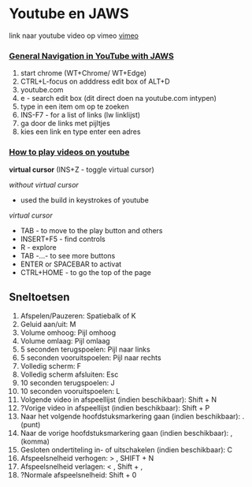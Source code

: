 
# Youtube en JAWS

link naar youtube video op vimeo [vimeo](www.vimeo.com)

### [General Navigation in YouTube with JAWS](https://www.youtube.com/watch?v=oMzXAV0ZEsE)

1. start chrome (WT+Chrome/ WT+Edge)
1. CTRL+L-focus on adddress edit box of ALT+D
1. youtube.com
1. e - search edit box (dit direct doen na youtube.com intypen)
2. type in een item om op te zoeken
1. INS-F7 - for a list of links (lw linklijst)  
1. ga door de links met pijltjes  
1. kies een link en type enter een adres

### [How to play videos on youtube](https://www.youtube.com/watch?v=jqvxKLbp6CI)  

**virtual cursor** (INS+Z - toggle virtual cursor)

*without virtual cursor*

* used the build in keystrokes of youtube

*virtual cursor* 

* TAB - to move to the play button and others
* INSERT+F5 - find controls
* R - explore
* TAB -...- to see more buttons
* ENTER or SPACEBAR to activat
* CTRL+HOME - to go the top of the page

## Sneltoetsen
1. Afspelen/Pauzeren: Spatiebalk of K
2. Geluid aan/uit: M
3. Volume omhoog: Pijl omhoog
4. Volume omlaag: Pijl omlaag
5. 5 seconden terugspoelen: Pijl naar links
6. 5 seconden vooruitspoelen: Pijl naar rechts
7. Volledig scherm: F
8. Volledig scherm afsluiten: Esc
9. 10 seconden terugspoelen: J
10. 10 seconden vooruitspoelen: L
11. Volgende video in afspeellijst (indien beschikbaar): Shift + N
12. ?Vorige video in afspeellijst (indien beschikbaar): Shift + P
15. Naar het volgende hoofdstuksmarkering gaan (indien beschikbaar): . (punt)
16. Naar de vorige hoofdstuksmarkering gaan (indien beschikbaar): , (komma)
17. Gesloten ondertiteling in- of uitschakelen (indien beschikbaar): C
18. Afspeelsnelheid verhogen: > , SHIFT + N
19. Afspeelsnelheid verlagen: < , Shift + ,
20. ?Normale afspeelsnelheid: Shift + 0
